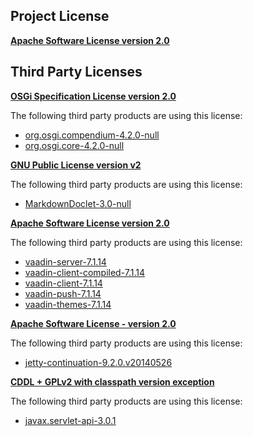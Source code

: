 <!-- Created by CodeLicenseManager -->
## Project License

__[Apache Software License version 2.0](http://www.apache.org/licenses/LICENSE-2.0.html)__

## Third Party Licenses

__[OSGi Specification License version 2.0](http://www.osgi.org/Specifications/Licensing)__

The following third party products are using this license:

* [org.osgi.compendium-4.2.0-null](http://www.osgi.org/)
* [org.osgi.core-4.2.0-null](http://www.osgi.org/)

__[GNU Public License version v2](http://www.gnu.org/licenses/gpl-2.0.html)__

The following third party products are using this license:

* [MarkdownDoclet-3.0-null](http://code.google.com/p/markdown-doclet/)

__[Apache Software License version 2.0](http://www.apache.org/licenses/LICENSE-2.0)__

The following third party products are using this license:

* [vaadin-server-7.1.14](http://vaadin.com)
* [vaadin-client-compiled-7.1.14](http://vaadin.com)
* [vaadin-client-7.1.14](http://vaadin.com)
* [vaadin-push-7.1.14](http://vaadin.com)
* [vaadin-themes-7.1.14](http://vaadin.com)

__[Apache Software License - version 2.0](http://www.apache.org/licenses/LICENSE-2.0)__

The following third party products are using this license:

* [jetty-continuation-9.2.0.v20140526](http://www.eclipse.org/jetty)

__[CDDL + GPLv2 with classpath version exception](https://glassfish.dev.java.net/nonav/public/CDDL+GPL.html)__

The following third party products are using this license:

* [javax.servlet-api-3.0.1](http://servlet-spec.java.net)

<!-- CLM -->

